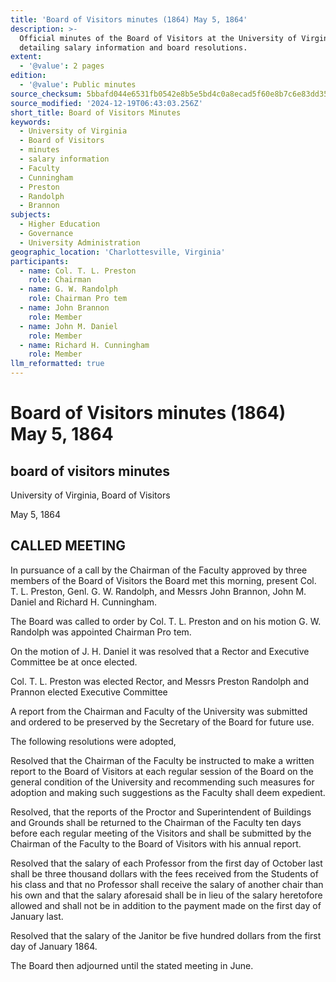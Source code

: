 ```yaml
---
title: 'Board of Visitors minutes (1864) May 5, 1864'
description: >-
  Official minutes of the Board of Visitors at the University of Virginia,
  detailing salary information and board resolutions.
extent:
  - '@value': 2 pages
edition:
  - '@value': Public minutes
source_checksum: 5bbafd044e6531fb0542e8b5e5bd4c0a8ecad5f60e8b7c6e83dd35487fa12805
source_modified: '2024-12-19T06:43:03.256Z'
short_title: Board of Visitors Minutes
keywords:
  - University of Virginia
  - Board of Visitors
  - minutes
  - salary information
  - Faculty
  - Cunningham
  - Preston
  - Randolph
  - Brannon
subjects:
  - Higher Education
  - Governance
  - University Administration
geographic_location: 'Charlottesville, Virginia'
participants:
  - name: Col. T. L. Preston
    role: Chairman
  - name: G. W. Randolph
    role: Chairman Pro tem
  - name: John Brannon
    role: Member
  - name: John M. Daniel
    role: Member
  - name: Richard H. Cunningham
    role: Member
llm_reformatted: true
---
```

Board of Visitors minutes (1864) May 5, 1864
============================================

board of visitors minutes
-------------------------

University of Virginia, Board of Visitors

May 5, 1864

CALLED MEETING
--------------

In pursuance of a call by the Chairman of the Faculty approved by three members of the Board of Visitors the Board met this morning, present Col. T. L. Preston, Genl. G. W. Randolph, and Messrs John Brannon, John M. Daniel and Richard H. Cunningham.

The Board was called to order by Col. T. L. Preston and on his motion G. W. Randolph was appointed Chairman Pro tem.

On the motion of J. H. Daniel it was resolved that a Rector and Executive Committee be at once elected.

Col. T. L. Preston was elected Rector, and Messrs Preston Randolph and Prannon elected Executive Committee

A report from the Chairman and Faculty of the University was submitted and ordered to be preserved by the Secretary of the Board for future use.

The following resolutions were adopted,

Resolved that the Chairman of the Faculty be instructed to make a written report to the Board of Visitors at each regular session of the Board on the general condition of the University and recommending such measures for adoption and making such suggestions as the Faculty shall deem expedient.

Resolved, that the reports of the Proctor and Superintendent of Buildings and Grounds shall be returned to the Chairman of the Faculty ten days before each regular meeting of the Visitors and shall be submitted by the Chairman of the Faculty to the Board of Visitors with his annual report.

Resolved that the salary of each Professor from the first day of October last shall be three thousand dollars with the fees received from the Students of his class and that no Professor shall receive the salary of another chair than his own and that the salary aforesaid shall be in lieu of the salary heretofore allowed and shall not be in addition to the payment made on the first day of January last.

Resolved that the salary of the Janitor be five hundred dollars from the first day of January 1864.

The Board then adjourned until the stated meeting in June.
